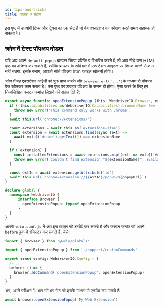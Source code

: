 ```yaml
---
id: tips-and-tricks
title: सलाह व सुझाव
---
```


इस पृष्ठ में उपयोगी टिप्स और ट्रिक्स का एक सेट है जो वेब एक्सटेंशन का परीक्षण करते समय सहायक हो सकता है।

## क्रोम में टेस्ट पॉपअप मोडल

यदि आप अपने `default_popup` ब्राउज़र क्रिया प्रविष्टि प रिभाषित करते हैं, तो आप सीधे उस HTML पृष्ठ का परीक्षण कर सकते हैं, क्योंकि ब्राउज़र के शीर्ष बार में एक्सटेंशन आइकन पर क्लिक करने से काम नहीं चलेगा. इसके बजाय, आपको सीधे पॉपअप html फ़ाइल खोलनी होगी।

क्रोम में यह एक्सटेंशन आईडी को पुनः प्राप्त करके और `browser.url('...')`के माध्यम से पॉपअप पेज खोलकर काम करता है। उस पृष्ठ पर व्यवहार पॉपअप के समान ही होगा। ऐसा करने के लिए हम निम्नलिखित कस्टम कमांड लिखने की सलाह देते हैं:



```ts customCommand.ts
export async function openExtensionPopup (this: WebdriverIO.Browser, extensionName: string, popupUrl = 'index.html') {
  if ((this.capabilities as WebdriverIO.Capabilities).browserName !== 'chrome') {
    throw new Error('This command only works with Chrome')
  }
  await this.url('chrome://extensions/')

  const extensions = await this.$$('extensions-item')
  const extension = await extensions.find(async (ext) => (
    await ext.$('#name').getText()) === extensionName
  )

  if (!extension) {
    const installedExtensions = await extensions.map((ext) => ext.$('#name').getText())
    throw new Error(`Couldn't find extension "${extensionName}", available installed extensions are "${installedExtensions.join('", "')}"`)
  }

  const extId = await extension.getAttribute('id')
  await this.url(`chrome-extension://${extId}/popup/${popupUrl}`)
}

declare global {
  namespace WebdriverIO {
      interface Browser {
        openExtensionPopup: typeof openExtensionPopup
      }
  }
}
```


आपके `wdio.conf.js` में आप इस फ़ाइल को इम्पोर्ट कर सकते हैं और कस्टम कमांड को अपने `before` हुक में रजिस्टर कर सकते हैं, जैसे:



```ts wdio.conf.ts
import { browser } from '@wdio/globals'

import { openExtensionPopup } from './support/customCommands'

export const config: WebdriverIO.Config = {
  // ...
  before: () => {
    browser.addCommand('openExtensionPopup', openExtensionPopup)
  }
}
```


अब, अपने परीक्षण में, आप पॉपअप पेज को इसके माध्यम से एक्सेस कर सकते हैं:



```ts
await browser.openExtensionPopup('My Web Extension')
```
